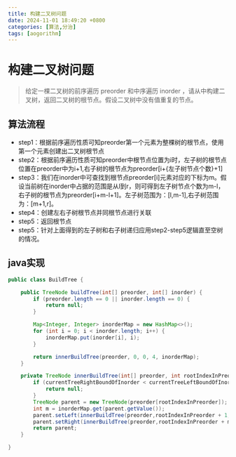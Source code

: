```yaml
---
title: 构建二叉树问题
date: 2024-11-01 18:49:20 +0800
categories: [算法,分治]
tags: [aogorithm]     
---
```


# 构建二叉树问题
> 给定一棵二叉树的前序遍历 preorder 和中序遍历 inorder ，请从中构建二叉树，返回二叉树的根节点。假设二叉树中没有值重复的节点。

## 算法流程
- step1：根据前序遍历性质可知preorder第一个元素为整棵树的根节点，使用第一个元素创建出二叉树根节点
- step2：根据前序遍历性质可知preorder中根节点位置为i时，左子树的根节点位置在preorder中为i+1,右子树的根节点为preorder[i+{左子树节点个数}+1]
- step3：我们在inorder中可查找到根节点preorder[i]元素对应的下标为m。假设当前树在inorder中占据的范围是从l到r，则可得到左子树节点个数为m-l，右子树的根节点为preorder[i+m-l+1]。左子树范围为：[l,m-1],右子树范围为：[m+1,r]。
- step4：创建左右子树根节点并同根节点进行关联
- step5：返回根节点
- step5：针对上面得到的左子树和右子树递归应用step2-step5逻辑直至空树的情况。

## java实现
```java
public class BuildTree {

    public TreeNode buildTree(int[] preorder, int[] inorder) {
        if (preorder.length == 0 || inorder.length == 0) {
            return null;
        }

        Map<Integer, Integer> inorderMap = new HashMap<>();
        for (int i = 0; i < inorder.length; i++) {
            inorderMap.put(inorder[i], i);
        }

        return innerBuildTree(preorder, 0, 0, 4, inorderMap);
    }

    private TreeNode innerBuildTree(int[] preorder, int rootIndexInPreorder, int currentTreeLeftBoundOfInorder, int currentTreeRightBoundOfInorder, Map<Integer, Integer> inorderMap) {
        if (currentTreeRightBoundOfInorder < currentTreeLeftBoundOfInorder) {
            return null;
        }
        TreeNode parent = new TreeNode(preorder[rootIndexInPreorder]);
        int m = inorderMap.get(parent.getValue());
        parent.setLeft(innerBuildTree(preorder,rootIndexInPreorder + 1, currentTreeLeftBoundOfInorder, m-1,inorderMap));
        parent.setRight(innerBuildTree(preorder,rootIndexInPreorder + m - currentTreeLeftBoundOfInorder + 1,m+1,currentTreeRightBoundOfInorder,inorderMap));
        return parent;
    }

}
```
